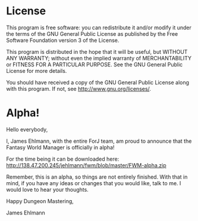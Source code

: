 # License
This program is free software: you can redistribute it and/or modify
it under the terms of the GNU General Public License as published by
the Free Software Foundation version 3 of the License.

This program is distributed in the hope that it will be useful,
but WITHOUT ANY WARRANTY; without even the implied warranty of
MERCHANTABILITY or FITNESS FOR A PARTICULAR PURPOSE.  See the
GNU General Public License for more details.

You should have received a copy of the GNU General Public License
along with this program.  If not, see <http://www.gnu.org/licenses/>.


# Alpha!

Hello everybody,

I, James Ehlmann, with the entire ForJ team, am proud to announce that the Fantasy World Manager is officially in alpha!

For the time being it can be downloaded here: http://138.47.200.245/jehlmann/fwm/blob/master/FWM-alpha.zip

Remember, this is an alpha, so things are not entirely finished. With that in mind, if you have any ideas or changes that you would like, talk to me. I would love to hear your thoughts.

Happy Dungeon Mastering,

James Ehlmann
